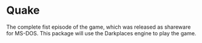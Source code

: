 Quake
=====

The complete fist episode of the game, which was released as shareware for MS-DOS.
This package will use the Darkplaces engine to play the game.

